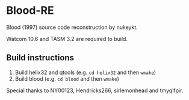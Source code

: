 # Blood-RE
Blood (1997) source code reconstruction by nukeykt.

Watcom 10.6 and TASM 3.2 are required to build.

## Build instructions
1) Build helix32 and qtools (e.g. `cd helix32` and then `wmake`)
2) Build blood (e.g. `cd blood` and then `wmake`)

Special thanks to NY00123, Hendricks266, sirlemonhead and tmyqlfpir.
